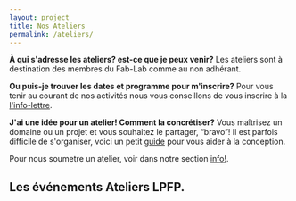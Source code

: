 ```yaml
---
layout: project
title: Nos Ateliers
permalink: /ateliers/
---
```


**À qui s'adresse les ateliers? est-ce que je peux venir?**
Les ateliers sont à destination des membres du Fab-Lab comme au non adhérant.

**Ou puis-je trouver les dates et programme pour m'inscrire?**
Pour vous tenir au courant de nos activités nous vous conseillons de vous inscrire à la [l'info-lettre](/infolettre).

**J'ai une idée pour un atelier! Comment la concrétiser?**
Vous maîtrisez un domaine ou un projet et vous souhaitez le partager, “bravo”!
Il est parfois difficile de s'organiser, voici un petit <a href='https://github.com/LPFP/ateliers' target='blank'><i class="fa fa-external-link-square"></i> guide</a> pour vous aider à la conception.

Pour nous soumetre un atelier, voir dans notre section [info!](/infolettre).

## Les événements Ateliers LPFP.
